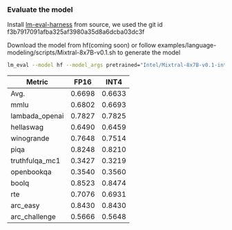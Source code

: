 ### Evaluate the model
Install [lm-eval-harness](https://github.com/EleutherAI/lm-evaluation-harness.git) from source, we used the git id f3b7917091afba325af3980a35d8a6dcba03dc3f

Download the model from hf(coming soon) or follow examples/language-modeling/scripts/Mixtral-8x7B-v0.1.sh to generate the model

~~~bash
lm_eval --model hf --model_args pretrained="Intel/Mixtral-8x7B-v0.1-int4-inc",autogptq=True,gptq_use_triton=True --device cuda:0 --tasks lambada_openai,hellaswag,piqa,winogrande,truthfulqa_mc1,openbookqa,boolq,rte,arc_easy,arc_challenge,mmlu --batch_size 32
~~~

| Metric         | FP16   | INT4   |
| -------------- | ------ | ------ |
| Avg.           | 0.6698 | 0.6633 |
| mmlu           | 0.6802 | 0.6693 |
| lambada_openai | 0.7827 | 0.7825 |
| hellaswag      | 0.6490 | 0.6459 |
| winogrande     | 0.7648 | 0.7514 |
| piqa           | 0.8248 | 0.8210 |
| truthfulqa_mc1 | 0.3427 | 0.3219 |
| openbookqa     | 0.3540 | 0.3560 |
| boolq          | 0.8523 | 0.8474 |
| rte            | 0.7076 | 0.6931 |
| arc_easy       | 0.8430 | 0.8430 |
| arc_challenge  | 0.5666 | 0.5648 |
